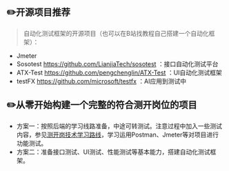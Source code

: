 ## ✏️开源项目推荐
> 自动化测试框架的开源项目（也可以在B站找教程自己搭建一个自动化框架）：
 - Jmeter
 - Sosotest https://github.com/LianjiaTech/sosotest ：接口自动化测试平台
 - ATX-Test https://github.com/pengchenglin/ATX-Test ：UI自动化测试框架
 - testFX https://github.com/microsoft/testfx ：AI应用到测试中
  
  

## ✏️从零开始构建一个完整的符合测开岗位的项目
- 方案一：按照后端的学习线路准备，中途可转测试。注意过程中加入一些测试内容，参见[测开岗技术学习路线](./6roadmap/test_roadmap.md)，学习运用Postman、Jmeter等对项目进行功能测试。
- 方案二：准备接口测试、UI测试、性能测试等基本能力，搭建自动化测试框架。